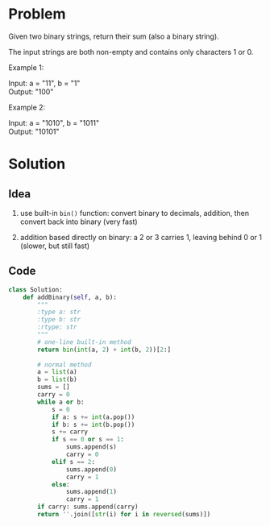 # Problem

Given two binary strings, return their sum (also a binary string).

The input strings are both non-empty and contains only characters 1 or 0.

Example 1:

Input: a = "11", b = "1"  
Output: "100"  

Example 2:

Input: a = "1010", b = "1011"  
Output: "10101"

# Solution

## Idea

1. use built-in `bin()` function: convert binary to decimals, addition, then convert back into binary (very fast)

2. addition based directly on binary: a 2 or 3 carries 1, leaving behind 0 or 1 (slower, but still fast)

## Code

```python
class Solution:
    def addBinary(self, a, b):
        """
        :type a: str
        :type b: str
        :rtype: str
        """
        # one-line built-in method
        return bin(int(a, 2) + int(b, 2))[2:]
    
        # normal method
        a = list(a)
        b = list(b)
        sums = []
        carry = 0
        while a or b:
            s = 0
            if a: s += int(a.pop())
            if b: s += int(b.pop())
            s += carry
            if s == 0 or s == 1:
                sums.append(s)
                carry = 0
            elif s == 2:
                sums.append(0)
                carry = 1
            else:
                sums.append(1)
                carry = 1
        if carry: sums.append(carry)
        return ''.join([str(i) for i in reversed(sums)])
```
